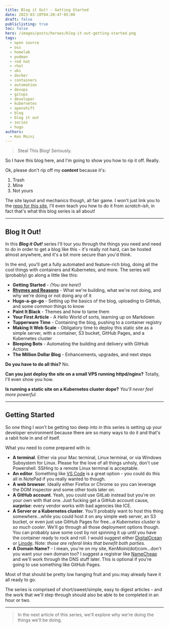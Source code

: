 ```yaml
---
title: Blog it Out! - Getting Started
date: 2023-03-10T04:20:47-05:00
draft: false
publiclisting: true
toc: false
hero: /images/posts/heroes/blog-it-out-getting-started.png
tags:
  - open source
  - oss
  - homelab
  - podman
  - red hat
  - rhel
  - ubi
  - docker
  - containers
  - automation
  - devops
  - gitops
  - developer
  - kubernetes
  - openshift
  - blog
  - blog it out
  - series
  - hugo
authors:
  - Ken Moini
---
```


> Steal This Blog!  Seriously.

So I have this blog here, and I'm going to show you how to rip it off.  Really.

Ok, please don't rip off my ***content*** because it's:

1. Trash
2. Mine
3. Not yours

The site layout and mechanics though, all fair game.  I won't just link you to the [repo for this site](https://github.com/kenmoini/kenmoini.com), I'll even teach you how to do it from *scratch-ish*, in fact that's what this blog series is all about!

---

## Blog It Out!

In this ***Blog it Out!*** series I'll tour you through the things you need and need to do in order to get a blog like this - it's really not hard, can be hosted almost anywhere, and it's a bit more secure than you'd think.

In the end, you'll get a fully automated and feature-rich blog, doing all the cool things with containers and Kubernetes, and more.  The series will (probably) go along a little like this:

- **Getting Started** - *(You are here!)*
- **[Rhymes and Reasons](./blog-it-out-rhymes-and-reasons)** - What we're building, what we're not doing, and why we're doing or not doing any of it
- **Hugo-a-go-go** - Setting up the basics of the blog, uploading to GitHub, and some common things to know
- **Paint It Black** - Themes and how to tame them
- **Your First Article** - A Hello World of sorts, learning up on Markdown
- **Tupperware Time** - Containing the blog, pushing to a container registry
- **Making It Web Scale** - Obligatory time to deploy this static site as a simple server, with a container, S3 bucket, GitHub Pages, and a Kubernetes cluster
- **Bleeping Bots** - Automating the building and delivery with GitHub Actions
- **The Million Dollar Blog** - Enhancements, upgrades, and next steps

**Do you have to do all this?**  No.

**Can you just deploy the site on a small VPS running httpd/nginx?**  Totally, I'll even show you how.

**Is running a static site on a Kubernetes cluster dope?**  *You'll never feel more powerful.*

---

## Getting Started

So one thing I won't be getting too deep into in this series is setting up your developer environment because there are so many ways to do it and that's a rabit hole in and of itself.

What you need to come prepared with is:

- **A terminal**.  Either via your Mac terminal, Linux terminal, or via Windows Subsystem for Linux.  Please for the love of all things unholy, don't use Powershell.  SSHing to a remote Linux terminal is acceptable.
- **An editor**.  Something like [VS Code](https://code.visualstudio.com/) is a great option - you could do this all in NotePad if you really wanted to though.
- **A web browser**.  Ideally either Firefox or Chrome so you can leverage the DOM inspector and some other tools later on.
- **A GitHub account**.  Yeah, you could use GitLab instead but you're on your own with that one.  Just fucking get a GitHub account cause, ***surprise***: every vendor works with bad agencies like ICE.
- **A Server or a Kubernetes cluster**.  You'll probably want to host this thing somewhere...while you could host it on any simple web server, an S3 bucket, or even just use GitHub Pages for free...*a Kubernetes cluster is so much cooler*.  We'll go through all those deployment options though.  You can probably save some cost by not spinning it up until you have the container ready to rock and roll.  I would suggest either [DigitalOcean](https://m.do.co/c/9058ed8261ee) or [Linode](https://www.linode.com/lp/refer/?r=c4acc0a829d048727ced26c4920968c9bc6597fd).  *Note: those are referal links that benefit both parties.*
- **A Domain Name?** - I mean, you're on my site, KenMoini(dot)com...don't you want your own domain too?  I suggest a registrar like [NameCheap](https://namecheap.com) and we'll work through the DNS stuff later.  This is optional if you're going to use something like GitHub Pages.

Most of that should be pretty low hanging fruit and you may already have it all ready to go.  

The series is comprised of short/sweet/simple, easy to digest articles - and the work that we'll step through should also be able to be completed in an hour or two.

---

> In the next article of this series, we'll explore why we're doing the things we'll be doing.
